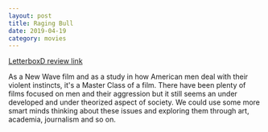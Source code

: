 ```yaml
---
layout: post
title: Raging Bull
date: 2019-04-19
category: movies
---
```

 
[LetterboxD review link](https://letterboxd.com/samarthbhaskar/film/raging-bull/)

As a New Wave film and as a study in how American men deal with their violent instincts, it's a Master Class of a film. There have been plenty of films focused on men and their aggression but it still seems an under developed and under theorized aspect of society. We could use some more smart minds thinking about these issues and exploring them through art, academia, journalism and so on.